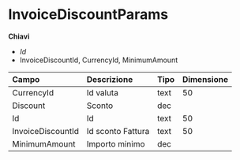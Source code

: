 # InvoiceDiscountParams

  
 **Chiavi**

* _Id_
* InvoiceDiscountId, CurrencyId, MinimumAmount

| Campo | Descrizione | Tipo | Dimensione |
| :--- | :--- | :--- | :--- |
| CurrencyId | Id valuta | text | 50 |
| Discount | Sconto | dec |  |
| Id | Id | text | 50 |
| InvoiceDiscountId | Id sconto Fattura | text | 50 |
| MinimumAmount | Importo minimo | dec |  |

